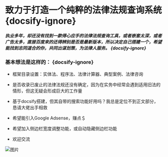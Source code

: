 
# 致力于打造一个纯粹的法律法规查询系统  {docsify-ignore}


##### 执业多年，却还没有找到一款得心应手的法律法规查询工具，或者嵌套太深，或者广告太多，直接百度来的还得辨别是否是最新版本，所以决定自己搭建一个，希望能找到志同道合的你，共同出谋划策，为法律人服务。 {docsify-ignore}

 ### 基本想法是这样的：  {docsify-ignore}

+ 框架目录设置：实体法、程序法、法律计算器、典型案例、法律咨询
 
+ 是否收录已废止的法律法规还没有确定，因为在实务中经常会遇到适用旧法的情形，但这无疑会形成巨大的工作量
 
+ 基于docsify搭建，但其自带的搜索功能好用吗？我总是定位不到正文部分，恳请大佬出手相救

+ 希望能引入Google Adsense，赚点＄

+ 希望加入侧边栏宽度调整功能，或自动隐藏侧边栏功能

+ 欢迎交流

![图片](imgs/扫码_搜索联合传播样式-白色版.png)
